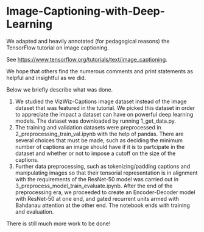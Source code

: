 # Image-Captioning-with-Deep-Learning
We adapted and heavily annotated (for pedagogical reasons) the TensorFlow tutorial on image captioning.

See https://www.tensorflow.org/tutorials/text/image_captioning.

We hope that others find the numerous comments and print statements as helpful and insightful as we did.

Below we briefly describe what was done.

1. We studied the VizWiz-Captions image dataset instead of the image dataset that was featured in the tutorial. We picked this dataset in order to appreciate the impact a dataset can have on powerful deep learning models. The dataset was downloaded by running 1_get_data.py.
2. The training and validation datasets were preprocessed in 2_preprocessing_train_val.ipynb with the help of pandas. There are several choices that must be made, such as deciding the minimum number of captions an image should have if it is to partcipate in the dataset and whether or not to impose a cutoff on the size of the captions.
3. Further data preprocessing, such as tokenizing/padding captions and manipulating images so that their tensorial representation is in alignment with the requirements of the ResNet-50 model was carried out in 3_preprocess_model_train_evaluate.ipynb. After the end of the preprocessing era, we proceeded to create an Encoder-Decoder model with ResNet-50 at one end, and gated recurrent units armed with Bahdanau attention at the other end. The notebook ends with training and evaluation.

There is still much more work to be done!
